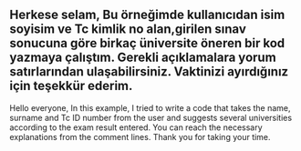 Herkese selam,
Bu örneğimde kullanıcıdan isim soyisim ve Tc kimlik no alan,girilen sınav sonucuna göre birkaç üniversite öneren bir kod yazmaya çalıştım.
Gerekli açıklamalara yorum satırlarından ulaşabilirsiniz.
Vaktinizi ayırdığınız için teşekkür ederim.
------------------------------------
Hello everyone,
In this example, I tried to write a code that takes the name, surname and Tc ID number from the user and suggests several universities according to the exam result entered.
You can reach the necessary explanations from the comment lines.
Thank you for taking your time.